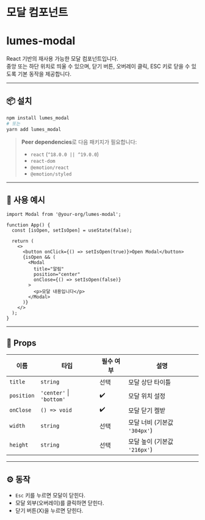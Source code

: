 # 모달 컴포넌트

# lumes-modal

React 기반의 재사용 가능한 모달 컴포넌트입니다.  
중앙 또는 하단 위치로 띄울 수 있으며, 닫기 버튼, 오버레이 클릭, ESC 키로 닫을 수 있도록 기본 동작을 제공합니다.

---

## 📦 설치

```bash
npm install lumes_modal
# 또는
yarn add lumes_modal
```

> **Peer dependencies**로 다음 패키지가 필요합니다:
>
> * `react` (`^18.0.0 || ^19.0.0`)
> * `react-dom`
> * `@emotion/react`
> * `@emotion/styled`

---

## 🚀 사용 예시

```tsx
import Modal from '@your-org/lumes-modal';

function App() {
  const [isOpen, setIsOpen] = useState(false);

  return (
    <>
      <button onClick={() => setIsOpen(true)}>Open Modal</button>
      {isOpen && (
        <Modal
          title="알림"
          position="center"
          onClose={() => setIsOpen(false)}
        >
          <p>모달 내용입니다</p>
        </Modal>
      )}
    </>
  );
}
```

---

## 📘 Props

| 이름         | 타입                       | 필수 여부 | 설명                    |
| ---------- | ------------------------ | ----- | --------------------- |
| `title`    | `string`                 | 선택    | 모달 상단 타이틀             |
| `position` | `'center'` \| `'bottom'` | ✔️    | 모달 위치 설정              |
| `onClose`  | `() => void`             | ✔️    | 모달 닫기 켈받              |
| `width`    | `string`                 | 선택    | 모달 너비 (기본값 `'304px'`) |
| `height`   | `string`                 | 선택    | 모달 높이 (기본값 `'216px'`) |

---

## ⚙️ 동작

* `Esc` 키를 누르면 모달이 닫힌다.
* 모달 외부(오버레이)를 클릭하면 닫힌다.
* 닫기 버튼(X)을 누르면 닫힌다.
